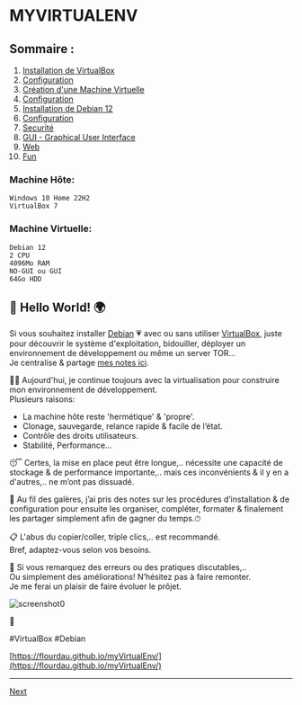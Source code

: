 #   MYVIRTUALENV
##  Sommaire :
01. [Installation de VirtualBox](01-vbox-install.md)  
02. [Configuration](02-vbox-config.md)  
03. [Création d'une Machine Virtuelle](03-machine-create.md)  
04. [Configuration](04-machine-config.md)  
05. [Installation de Debian 12](05-debian-install.md)  
06. [Configuration](06-debian-config.md)  
07. [Securité](07-debian-security.md)  
08. [GUI - Graphical User Interface](08-debian-GUI.md)  
09. [Web](09-debian-web.md)  
10. [Fun](10-debian-fun.md)  


### Machine Hôte:
    Windows 10 Home 22H2
    VirtualBox 7  

### Machine Virtuelle:
    Debian 12
    2 CPU
    4096Mo RAM
    NO-GUI ou GUI
    64Go HDD

## 👋 Hello World! 🌍
Si vous souhaitez installer [Debian](https://www.debian.org) 💗 avec ou sans utiliser [VirtualBox](https://www.virtualbox.org), juste pour découvrir le système d'exploitation, bidouiller, déployer un environnement de développement ou même un server TOR...  
Je centralise & partage [mes notes ici](https://flourdau.github.io/myVirtualEnv/).  

👨‍💻 Aujourd'hui, je continue toujours avec la virtualisation pour construire mon environnement de développement.  
Plusieurs raisons:
- La machine hôte reste 'hermétique' & 'propre'.
- Clonage, sauvegarde, relance rapide & facile de l’état.
- Contrôle des droits utilisateurs.
- Stabilité, Performance...

😴 Certes, la mise en place peut être longue,.. nécessite une capacité de stockage & de performance importante,.. mais ces inconvénients & il y en a d'autres,.. ne m’ont pas dissuadé.  

💪 Au fil des galères, j’ai pris des notes sur les procédures d’installation & de configuration pour ensuite les organiser, compléter, formater & finalement les partager simplement afin de gagner du temps.⏱  

📋 L'abus du copier/coller, triple clics,.. est recommandé.   
Bref, adaptez-vous selon vos besoins.  

💬 Si vous remarquez des erreurs ou des pratiques discutables,..  
Ou simplement des améliorations! N’hésitez pas à faire remonter.  
Je me ferai un plaisir de faire évoluer le prôjet.   

![screenshot0](IMG/10-debian-fun/00.png)  

🤖

#VirtualBox #Debian   

[https://flourdau.github.io/myVirtualEnv/](https://flourdau.github.io/myVirtualEnv/)

___
[Next](01-vbox-install.md)